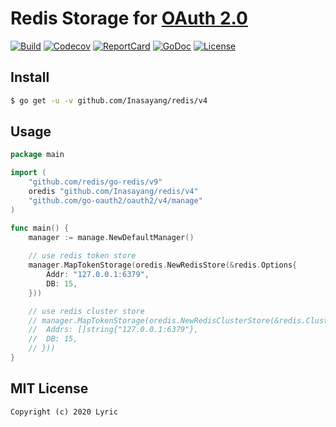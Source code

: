 # Redis Storage for [OAuth 2.0](https://github.com/go-oauth2/oauth2)

[![Build][Build-Status-Image]][Build-Status-Url] [![Codecov][codecov-image]][codecov-url] [![ReportCard][reportcard-image]][reportcard-url] [![GoDoc][godoc-image]][godoc-url] [![License][license-image]][license-url]

## Install

``` bash
$ go get -u -v github.com/Inasayang/redis/v4
```

## Usage

``` go
package main

import (
	"github.com/redis/go-redis/v9"
	oredis "github.com/Inasayang/redis/v4"
	"github.com/go-oauth2/oauth2/v4/manage"
)

func main() {
	manager := manage.NewDefaultManager()
	
	// use redis token store
	manager.MapTokenStorage(oredis.NewRedisStore(&redis.Options{
		Addr: "127.0.0.1:6379",
		DB: 15,
	}))

	// use redis cluster store
	// manager.MapTokenStorage(oredis.NewRedisClusterStore(&redis.ClusterOptions{
	// 	Addrs: []string{"127.0.0.1:6379"},
	// 	DB: 15,
	// }))
}
```

## MIT License

```
Copyright (c) 2020 Lyric
```

[Build-Status-Url]: https://travis-ci.org/go-oauth2/redis
[Build-Status-Image]: https://travis-ci.org/go-oauth2/redis.svg?branch=master
[codecov-url]: https://codecov.io/gh/go-oauth2/redis
[codecov-image]: https://codecov.io/gh/go-oauth2/redis/branch/master/graph/badge.svg
[reportcard-url]: https://goreportcard.com/report/github.com/go-oauth2/redis/v4
[reportcard-image]: https://goreportcard.com/badge/github.com/go-oauth2/redis/v4
[godoc-url]: https://godoc.org/github.com/go-oauth2/redis/v4
[godoc-image]: https://godoc.org/github.com/go-oauth2/redis/v4?status.svg
[license-url]: http://opensource.org/licenses/MIT
[license-image]: https://img.shields.io/npm/l/express.svg